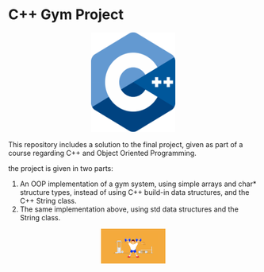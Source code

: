 # **C++ Gym Project** #

<p align="center">
  <img width=170 height=200 src="cpp.png">
</p>

This repository includes a solution to the final project, given as part of a course regarding C++ and Object Oriented Programming.

the project is given in two parts:
1. An OOP implementation of a gym system, using simple arrays and char* structure types, instead of using C++ build-in data structures, and the C++ String class.
2. The same implementation above, using std data structures and the String class.

<p align="center">
  <img width=130 height=70 src="gym.gif">
</p>
